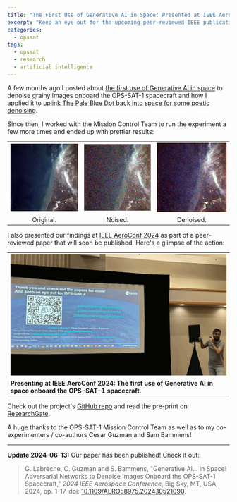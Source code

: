 ```yaml
---
title: "The First Use of Generative AI in Space: Presented at IEEE AeroConf 2024"
excerpt: "Keep an eye out for the upcoming peer-reviewed IEEE publication of our findings!"
categories:
  - opssat
tags:
  - opssat
  - research
  - artificial intelligence
---
```


A few months ago I posted about [the first use of Generative AI in space](https://georges.fyi/opssat/first-use-of-generative-ai-in-space/) to denoise grainy images onboard the OPS-SAT-1 spacecraft and how I applied it to [uplink The Pale Blue Dot back into space for some poetic denoising](https://georges.fyi/opssat/the-denoised-blue-dot/).

Since then, I worked with the Mission Control Team to run the experiment a few more times and ended up with prettier results:

<div style="text-align:center;">
  <table align="center">
    <tr>
      <td><img src="/assets/images/posts/2024-03-14/img_msec_1697455926224_2_thumbnail.original.jpeg" alt="Original Image 1" width="224"/></td>
      <td><img src="/assets/images/posts/2024-03-14/img_msec_1697455926224_2_thumbnail.noised.jpeg" alt="Noised Image 1" width="224"/></td>
      <td><img src="/assets/images/posts/2024-03-14/img_msec_1697455926224_2_thumbnail.denoised.jpeg" alt="Denoised Image 1" width="224"/></td>
    </tr>
    <tr>
      <td><figcaption>Original.</figcaption></td>
      <td><figcaption>Noised.</figcaption></td>
      <td><figcaption>Denoised.</figcaption></td>
    </tr>
  </table>
</div>

I also presented our findings at [IEEE AeroConf 2024](https://www.aeroconf.org/) as part of a peer-reviewed paper that will soon be published. Here's a glimpse of the action:

<div style="text-align:center;">
  <table align="center">
    <tr>
      <td><a href="/assets/images/posts/2024-03-14/aeroconf2024-georges-labreche-generative-ai-in-space-onboard-esa-opssat1-spacecraft.gif"><img src="/assets/images/posts/2024-03-14/aeroconf2024-georges-labreche-generative-ai-in-space-onboard-esa-opssat1-spacecraft.gif" alt="Presenting at IEEE AeroConf 2024: The first use of Generative AI in space onboard the OPS-SAT-1 spacecraft" /></a></td>
    </tr>
    <tr style="text-align:left;">
      <td><figcaption><strong>Presenting at IEEE AeroConf 2024: The first use of Generative AI in space onboard the OPS-SAT-1 spacecraft.</strong></figcaption></td>
    </tr>
  </table>
</div>

Check out the project's [GitHub repo](https://github.com/georgeslabreche/opssat-onboard-image-denoiser) and read the pre-print on [ResearchGate](https://www.researchgate.net/publication/378966767_Generative_AI_in_Space_Adversarial_Networks_to_Denoise_Images_Onboard_the_OPS-SAT-1_Spacecraft).

A huge thanks to the OPS-SAT-1 Mission Control Team as well as to my co-experimenters / co-authors Cesar Guzman and Sam Bammens!

<hr/>

**Update 2024-06-13:** Our paper has been published! Check it out:

> G. Labrèche, C. Guzman and S. Bammens, "Generative AI... in Space! Adversarial Networks to Denoise Images Onboard the OPS-SAT-1 Spacecraft," _2024 IEEE Aerospace Conference_, Big Sky, MT, USA, 2024, pp. 1-17, doi: [10.1109/AERO58975.2024.10521090](https://doi.org/10.1109/AERO58975.2024.10521090).
